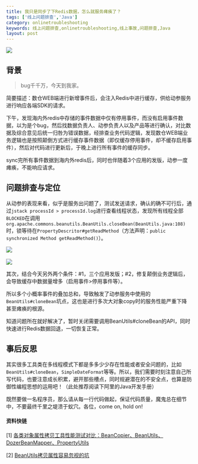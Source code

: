 ```yaml
---
title: 我只是同步了下Redis数据，怎么就服务瘫痪了？
tags: ['线上问题排查','Java']
category: onlinetroubleshooting
keywords: 线上问题排查,onlinetroubleshooting,线上事故,问题排查,Java
layout: post
---
```


![](https://github.com/buildupchao/ImgStore/blob/master/blog/2019-11-26-0.jpeg?raw=true)

## **背景**

> bug千千万，今天到我家。

简要描述：数仓WEB端进行新增事件后，会注入Redis中进行缓存，供给动参服务进行响应各端SDK的请求。

<!-- more -->

下午，发现海内外redis中存储的事件数据中仅有停用事件，而没有启用事件数据，以为是个bug，然后找数据负责人、动参负责人以及产品等进行确认，对比数据及综合意见后统一归咎为错误数据，经排查业务代码逻辑，发现数仓WEB端业务逻辑也是按照颠倒方式进行缓存事件数据（即仅缓存停用事件，却不缓存启用事件），然后对代码进行更新后，于晚上进行所有事件的缓存同步。

sync完所有事件数据到海内外redis后，同时也伴随着3个应用的发版，动参一度瘫痪，不能响应请求。

## **问题排查与定位**

从动参的表现来看，似乎是服务出问题了，测试发送请求，确认的确不可行后，通过`jstack processId > processId.log`进行查看线程状态，发现所有线程全部`BLOCKED`在调用`org.apache.commons.beanutils.BeanUtils.closeBean(BeanUtils.java:108)`时，锁等待在`PropertyDescritor#getReadMethod`（方法声明：`public synchronized Method getReadMethod()`）。

![](https://github.com/buildupchao/ImgStore/blob/master/blog/2019-11-26-1.png?raw=true)
<br/><br/>
![](https://github.com/buildupchao/ImgStore/blob/master/blog/2019-11-26-2.png?raw=true)

其次，结合今天另外两个条件：#1，三个应用发版；#2，修复颠倒业务逻辑后，会导致缓存中数据量增多（启用事件>停用事件等）。

所以多个小概率事件的叠加总和，导致触发了动参服务中使用的`BeanUtils#cloneBean`坑点，这也是进行多次大对象copy时的服务性能严重下降甚至瘫痪的根源。

知道问题所在就好解决了，暂时关闭需要调用BeanUtils#cloneBean的API，同时快速进行Redis数据回退，一切恢复正常。

## **事后反思**

其实很多工具类在多线程模式下都是多多少少存在性能或者安全问题的，比如`BeanUtils#cloneBean`，`SimpleDateFormat`等等。所以，我们需要时刻注意自己所写代码，也要注意成长积累，避开那些槽点，同时规避潜在的不安全点，也算是防御性编程思想的运用吧！（此处推荐阅读下阿里的Java开发手册）

既然要做一名程序员，那么请从每一行代码做起，保证代码质量，魔鬼总在细节中，不要最终千里之堤溃于蚁穴。各位，come on, hold on!

#### **资料快链**

[1] [各类对象属性拷贝工具性能测试对比：BeanCopier、BeanUtils、DozerBeanMapper、PropertyUtils](https://blog.csdn.net/u012534326/article/details/102611483)

[2] [BeanUtils拷贝属性容易忽视的坑](https://blog.csdn.net/qq_21033663/article/details/71794648)
